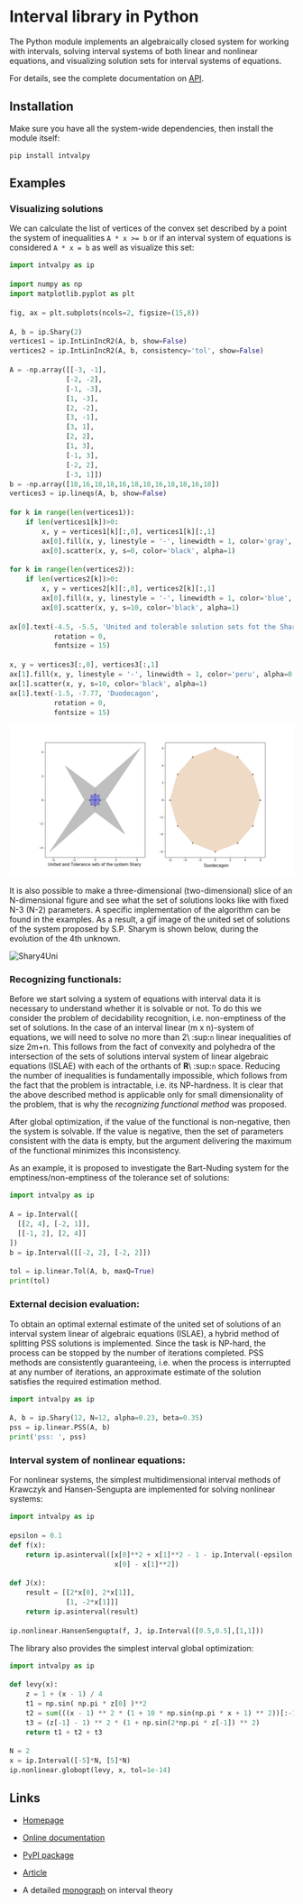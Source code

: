 # Interval library in Python

The Python module implements an algebraically closed system for working with intervals, solving interval systems of both
linear and nonlinear equations, and visualizing solution sets for interval systems of equations.

For details, see the complete documentation on [API](https://intvalpy.readthedocs.io/ru/latest/index.html).

## Installation

Make sure you have all the system-wide dependencies, then install the module itself:
```
pip install intvalpy
```

## Examples

### Visualizing solutions

We can calculate the list of vertices of the convex set described by a point the system of inequalities ``A * x >= b`` or
if an interval system of equations is considered ``A * x = b`` as well as visualize this set:

```python
import intvalpy as ip

import numpy as np
import matplotlib.pyplot as plt

fig, ax = plt.subplots(ncols=2, figsize=(15,8))

A, b = ip.Shary(2)
vertices1 = ip.IntLinIncR2(A, b, show=False)
vertices2 = ip.IntLinIncR2(A, b, consistency='tol', show=False)

A = -np.array([[-3, -1],
              [-2, -2],
              [-1, -3],
              [1, -3],
              [2, -2],
              [3, -1],
              [3, 1],
              [2, 2],
              [1, 3],
              [-1, 3],
              [-2, 2],
              [-3, 1]])
b = -np.array([18,16,18,18,16,18,18,16,18,18,16,18])
vertices3 = ip.lineqs(A, b, show=False)

for k in range(len(vertices1)):
    if len(vertices1[k])>0:
        x, y = vertices1[k][:,0], vertices1[k][:,1]
        ax[0].fill(x, y, linestyle = '-', linewidth = 1, color='gray', alpha=0.5)
        ax[0].scatter(x, y, s=0, color='black', alpha=1)

for k in range(len(vertices2)):
    if len(vertices2[k])>0:
        x, y = vertices2[k][:,0], vertices2[k][:,1]
        ax[0].fill(x, y, linestyle = '-', linewidth = 1, color='blue', alpha=0.3)
        ax[0].scatter(x, y, s=10, color='black', alpha=1)

ax[0].text(-4.5, -5.5, 'United and tolerable solution sets fot the Shary interval system',
           rotation = 0,
           fontsize = 15)      

x, y = vertices3[:,0], vertices3[:,1]
ax[1].fill(x, y, linestyle = '-', linewidth = 1, color='peru', alpha=0.3)
ax[1].scatter(x, y, s=10, color='black', alpha=1)
ax[1].text(-1.5, -7.77, 'Duodecagon',
           rotation = 0,
           fontsize = 15)
```
![SolSet](https://raw.githubusercontent.com/AndrosovAS/intvalpy/master/examples/SolSet.png)

It is also possible to make a three-dimensional (two-dimensional) slice of an N-dimensional figure and see what the set of solutions looks like
with fixed N-3 (N-2) parameters. A specific implementation of the algorithm can be found in the examples.
As a result, a gif image of the united set of solutions of the system proposed by S.P. Sharym is shown below, during the evolution of the 4th unknown.

![Shary4Uni](https://raw.githubusercontent.com/AndrosovAS/intvalpy/master/examples/Shary4Uni.gif)

### Recognizing functionals:

Before we start solving a system of equations with interval data it is necessary to understand whether it is solvable or not.
To do this we consider the problem of decidability recognition, i.e. non-emptiness of the set of solutions.
In the case of an interval linear (m x n)-system of equations, we will need to solve no more than 2\ :sup:`n`
linear inequalities of size 2m+n. This follows from the fact of convexity and polyhedra of the intersection of the sets of solutions
interval system of linear algebraic equations (ISLAE) with each of the orthants of **R**\ :sup:`n` space.
Reducing the number of inequalities is fundamentally impossible, which follows from the fact that the problem is intractable,
i.e. its NP-hardness. It is clear that the above described method is applicable only for small dimensionality of the problem,
that is why the *recognizing functional method* was proposed.

After global optimization, if the value of the functional is non-negative, then the system is solvable. If the value is negative,
then the set of parameters consistent with the data is empty, but the argument delivering the maximum of the functional minimizes this inconsistency.

As an example, it is proposed to investigate the Bart-Nuding system for the emptiness/non-emptiness of the tolerance set of solutions:

```python
import intvalpy as ip

A = ip.Interval([
  [[2, 4], [-2, 1]],
  [[-1, 2], [2, 4]]
])
b = ip.Interval([[-2, 2], [-2, 2]])

tol = ip.linear.Tol(A, b, maxQ=True)
print(tol)
```

### External decision evaluation:

To obtain an optimal external estimate of the united set of solutions of an interval system linear of algebraic equations (ISLAE),
a hybrid method of splitting PSS solutions is implemented. Since the task is NP-hard, the process can be stopped by the number of iterations completed.
PSS methods are consistently guaranteeing, i.e. when the process is interrupted at any number of iterations, an approximate estimate of the solution satisfies the required estimation method.

```python
import intvalpy as ip

A, b = ip.Shary(12, N=12, alpha=0.23, beta=0.35)
pss = ip.linear.PSS(A, b)
print('pss: ', pss)
```

### Interval system of nonlinear equations:

For nonlinear systems, the simplest multidimensional interval methods of Krawczyk and Hansen-Sengupta are implemented for solving nonlinear systems:

```python
import intvalpy as ip

epsilon = 0.1
def f(x):
    return ip.asinterval([x[0]**2 + x[1]**2 - 1 - ip.Interval(-epsilon, epsilon),
                          x[0] - x[1]**2])

def J(x):    
    result = [[2*x[0], 2*x[1]],
              [1, -2*x[1]]]
    return ip.asinterval(result)

ip.nonlinear.HansenSengupta(f, J, ip.Interval([0.5,0.5],[1,1]))
```

The library also provides the simplest interval global optimization:

```python
import intvalpy as ip

def levy(x):
    z = 1 + (x - 1) / 4
    t1 = np.sin( np.pi * z[0] )**2
    t2 = sum(((x - 1) ** 2 * (1 + 10 * np.sin(np.pi * x + 1) ** 2))[:-1])
    t3 = (z[-1] - 1) ** 2 * (1 + np.sin(2*np.pi * z[-1]) ** 2)
    return t1 + t2 + t3

N = 2
x = ip.Interval([-5]*N, [5]*N)
ip.nonlinear.globopt(levy, x, tol=1e-14)
```

Links
-----

* [Homepage](<https://github.com/AndrosovAS/intvalpy>)

* [Online documentation](<https://intvalpy.readthedocs.io/ru/latest/#>)

* [PyPI package](<https://pypi.org/project/intvalpy/>)

* [Article](<https://www.researchgate.net/publication/361560329_IntvalPy_-_biblioteka_intervalnyh_vycislenij_na_azyke_Python>)

* A detailed [monograph](<http://www.nsc.ru/interval/Library/InteBooks/SharyBook.pdf>) on interval theory
